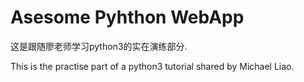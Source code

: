 # Asesome Pyhthon WebApp

这是跟随廖老师学习python3的实在演练部分.

This is the practise part of a python3 tutorial shared by Michael Liao.
